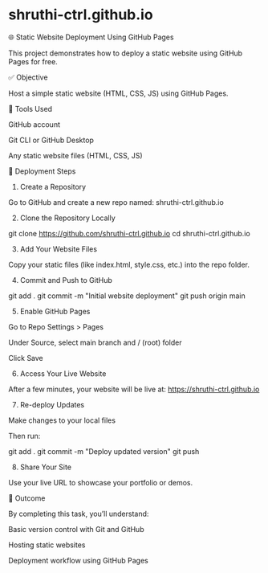 # shruthi-ctrl.github.io
🌐 Static Website Deployment Using GitHub Pages

This project demonstrates how to deploy a static website using GitHub Pages for free.

✅ Objective

Host a simple static website (HTML, CSS, JS) using GitHub Pages.

🧰 Tools Used

GitHub account

Git CLI or GitHub Desktop

Any static website files (HTML, CSS, JS)


🚀 Deployment Steps

1. Create a Repository

Go to GitHub and create a new repo named:
shruthi-ctrl.github.io




2. Clone the Repository Locally

git clone https://github.com/shruthi-ctrl.github.io
cd shruthi-ctrl.github.io


3. Add Your Website Files

Copy your static files (like index.html, style.css, etc.) into the repo folder.



4. Commit and Push to GitHub

git add .
git commit -m "Initial website deployment"
git push origin main


5. Enable GitHub Pages

Go to Repo Settings > Pages

Under Source, select main branch and / (root) folder

Click Save



6. Access Your Live Website

After a few minutes, your website will be live at:
https://shruthi-ctrl.github.io



7. Re-deploy Updates

Make changes to your local files

Then run:

git add .
git commit -m "Deploy updated version"
git push



8. Share Your Site

Use your live URL to showcase your portfolio or demos.




🎯 Outcome

By completing this task, you’ll understand:

Basic version control with Git and GitHub

Hosting static websites

Deployment workflow using GitHub Pages
